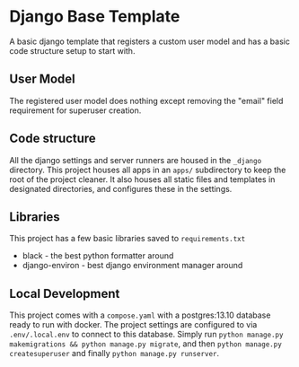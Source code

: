 # Django Base Template
A basic django template that registers a custom user model and has a basic code structure setup to start with.

## User Model
The registered user model does nothing except removing the "email" field requirement for superuser creation.

## Code structure
All the django settings and server runners are housed in the `_django` directory.
This project houses all apps in an `apps/` subdirectory to keep the root of the project cleaner. 
It also houses all static files and templates in designated directories, and configures these in the settings.

## Libraries
This project has a few basic libraries saved to `requirements.txt`

* black - the best python formatter around
* django-environ - best django environment manager around

## Local Development
This project comes with a `compose.yaml` with a postgres:13.10 database ready to run with docker. The project settings are configured to via `.env/.local.env` to connect to this database.
Simply run `python manage.py makemigrations && python manage.py migrate`, and then `python manage.py createsuperuser` and finally `python manage.py runserver`.
